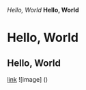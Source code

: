 *Hello, World*
**Hello, World**
# Hello, World
## Hello, World
[link](https://www.bilibili.com/video/BV1ZY4y1F77n/?spm_id_from=333.999.0.0)
![image]
()
